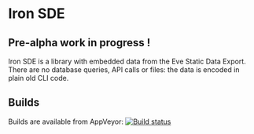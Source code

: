 # Iron SDE

## Pre-alpha work in progress !

Iron SDE is a library with embedded data from the Eve Static Data Export. There are no database queries, API calls or files: the data is encoded in plain old CLI code. 

## Builds
Builds are available from AppVeyor:
[![Build status](https://ci.appveyor.com/api/projects/status/ix2sqdn26dc7ro6l?svg=true)](https://ci.appveyor.com/project/jameson2011/ironsde)
